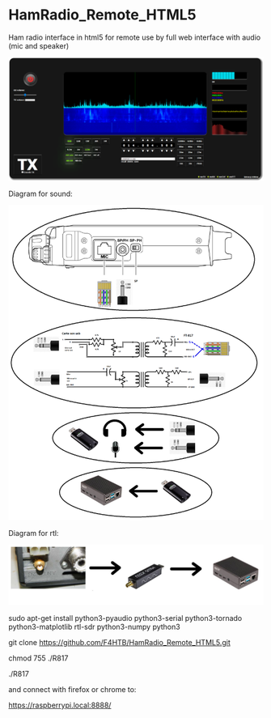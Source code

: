 # HamRadio_Remote_HTML5
Ham radio interface in html5 for remote use by full web interface with audio (mic and speaker)

![alt text](https://github.com/F4HTB/HamRadio_Remote_HTML5/blob/master/Presentation.png?raw=true)

Diagram for sound:

![alt text](https://github.com/F4HTB/HamRadio_Remote_HTML5/blob/master/sound_diagram.png?raw=true)


Diagram for rtl:

![alt text](https://github.com/F4HTB/HamRadio_Remote_HTML5/blob/master/rtlsdr_diagram.png?raw=true)

sudo apt-get install python3-pyaudio  python3-serial python3-tornado python3-matplotlib rtl-sdr python3-numpy python3

git clone https://github.com/F4HTB/HamRadio_Remote_HTML5.git

chmod 755 ./R817

./R817

and connect with firefox or chrome to:

https://raspberrypi.local:8888/